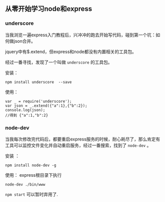 从零开始学习node和express
---------------------------

### underscore

当我浏览一遍express入门教程后，兴冲冲的跑去开始写代码，碰到第一个坑：如何做json合并。

jquery中有$.extend，但express和node都没有内置相关的工具包。

经过一番寻找，发现了一个叫做 `underscore` 的工具包。

安装：
  
    npm install underscore  --save
  
使用：

    var _ = require('underscore');
    var json = _.extend({"a":1},{"b":2});
    console.log(json);
    //得到 {"a":1,"b":2}
  
  
### node-dev

当我每次修改完代码后，都要重启express服务的时候，耐心耗尽了，那么肯定有工具可以监控文件变化并自动重启服务，经过一番搜索，找到了 `node-dev` 。

安装 ： 

    npm install node-dev -g

使用：
express根目录下执行 

    node-dev ./bin/www
  
`npm start` 可以暂时弃用了.
